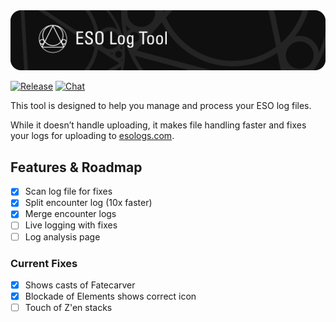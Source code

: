 <img src=".github/splash.png" alt="ESO Log Tool" />

[![Release](https://github.com/sheumais/logs/actions/workflows/release.yml/badge.svg?branch=release)](https://github.com/sheumais/logs/actions/workflows/release.yml)
[![Chat](https://img.shields.io/badge/chat-discord-7289da.svg)](https://discord.gg/FjJjXHjUQ4)

This tool is designed to help you manage and process your ESO log files. 

While it doesn’t handle uploading, it makes file handling faster and fixes your logs for uploading to [esologs.com](https://esologs.com/).

## Features & Roadmap

- [x] Scan log file for fixes
- [x] Split encounter log (10x faster)
- [x] Merge encounter logs
- [ ] Live logging with fixes
- [ ] Log analysis page

### Current Fixes
- [x] Shows casts of Fatecarver
- [x] Blockade of Elements shows correct icon
- [ ] Touch of Z'en stacks
